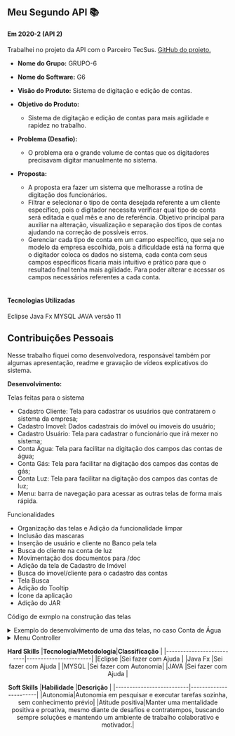## Meu Segundo API  📚

#### Em 2020-2 (API 2)
Trabalhei no projeto da API com o Parceiro TecSus. [GitHub do projeto.](https://github.com/HelenAlevato/PI-GRUPO-6)<br> 
- **Nome do Grupo:** GRUPO-6
- **Nome do Software:**  G6
- **Visão do Produto:** Sistema de digitação e edição de contas.
     
 - **Objetivo do Produto:** 
	- Sistema de digitação e edição de contas para mais agilidade e rapidez no trabalho.
  
- **Problema (Desafio):** 

	- O problema era o grande volume de contas que os digitadores precisavam digitar manualmente no sistema.

- **Proposta:**

	- A proposta era fazer um sistema que melhorasse a rotina de digitação dos funcionários. 
  -  Filtrar e selecionar o tipo de conta desejada referente a um cliente específico, pois o digitador necessita verificar qual tipo de conta será editada e qual mês e ano de referência. Objetivo principal para auxiliar na alteração, visualização e separação dos tipos de contas ajudando na correção de possíveis erros.
  - Gerenciar cada tipo de conta em um campo específico, que seja no modelo da empresa escolhida, pois a dificuldade está na forma que o digitador coloca os dados no sistema, cada conta com seus campos específicos ficaria mais intuitivo e prático para que o resultado final tenha mais agilidade. Para poder alterar e acessar os campos necessários referentes a cada conta.

  <br>

#### Tecnologias Utilizadas
Eclipse
Java Fx 
MYSQL 
JAVA versão 11

## Contribuições Pessoais
Nesse trabalho fiquei como desenvolvedora, responsável também por algumas apresentação, readme e gravação de vídeos explicativos do sistema.


**Desenvolvimento:**  

Telas feitas para o sistema
  - Cadastro Cliente: Tela para cadastrar os usuários que contratarem o sistema da empresa;
  - Cadastro Imovel: Dados cadastrais do imóvel ou imoveis do usuário;
  - Cadastro Usuário: Tela para cadastrar o funcionário que irá mexer no sistema;
  - Conta Água: Tela para facilitar na digitação dos campos das contas de água;
  - Conta Gás: Tela para facilitar na digitação dos campos das contas de gás;
  - Conta Luz: Tela para facilitar na digitação dos campos das contas de luz;
  - Menu: barra de navegação para acessar as outras telas de forma mais rápida.
  
Funcionalidades 
- Organização das telas e Adição da funcionalidade limpar
- Inclusão das mascaras
- Inserção de usuário e cliente no Banco pela tela
- Busca do cliente na conta de luz
- Movimentação dos documentos para /doc
- Adição da tela de Cadastro de Imóvel
- Busca do imovel/cliente para o cadastro das contas
- Tela Busca
- Adição do Tooltip
- Ícone da aplicação
- Adição do JAR

Código de exmplo na construção das telas

<details>
  <summary>Exemplo do desenvolvimento de uma das telas, no caso Conta de Água</summary>
	
	Na tela de conta, nesse caso a de água foi pega as informações principais das contas de água e feito um formulario 
	para que o usuário que precisar digitar a conta consiga fazer isso de forma fácil e rápida.
  
  ```java
	package application.controllers;

	import java.net.URL;
	import java.security.NoSuchAlgorithmException;
	import java.sql.Date;
	import java.util.Optional;
	import java.util.ResourceBundle;

	import application.models.Cliente;
	import application.models.ContaAgua;
	import application.models.Imovel;
	import application.models.dao.ClienteSQL;
	import application.models.dao.ContaAguaSQL;
	import application.models.dao.ImovelSQL;
	import application.util.TextFieldFormatter;
	import application.util.ValidationFields;
	import javafx.beans.value.ChangeListener;
	import javafx.beans.value.ObservableValue;
	import javafx.event.ActionEvent;
	import javafx.fxml.FXML;
	import javafx.fxml.Initializable;
	import javafx.scene.control.Alert;
	import javafx.scene.control.Button;
	import javafx.scene.control.ButtonType;
	import javafx.scene.control.DatePicker;
	import javafx.scene.control.TextField;
	import javafx.scene.control.Alert.AlertType;
	import javafx.scene.layout.BorderPane;

	public class ContaAguaController implements Initializable {

		@FXML
		private TextField txtEsgoto;

		@FXML
		private TextField txtNomeTitular;

		@FXML
		private TextField txtTipoFaturamento;

		@FXML
		private TextField txtRgi;

		@FXML
		private DatePicker txtDataVencimento;

		@FXML
		private TextField txtNumero;

		@FXML
		private TextField txtValorLeituraAtual;

		@FXML
		private TextField txtComplemento;

		@FXML
		private BorderPane btnContaAgua;

		@FXML
		private TextField txtAgua;

		@FXML
		private TextField txtCidade;

		@FXML
		private TextField txtTotalPagar;

		@FXML
		private Button btnLimpar;

		@FXML
		private TextField txtValorLeituraAnterior;

		@FXML
		private TextField txtConsumo;

		@FXML
		private DatePicker txtDataLeituraAtual;

		@FXML
		private TextField txtRua;

		@FXML
		private TextField txtTipoLigacao;

		@FXML
		private TextField txtCodigoCliente;

		@FXML
		private TextField txtUf;

		@FXML
		private TextField txtPeriodoConsumo;

		@FXML
		private TextField txtCep;

		@FXML
		private TextField txtHidrometro;

		@FXML
		private DatePicker txtDataLeituraAnterior;

		@FXML
		private TextField txtBairro;

		private Imovel imovel;
		private Cliente cliente;

		void dadosIniciais(String nomeTitular, Imovel imovel) {
			txtNomeTitular.setText(nomeTitular);
			this.imovel = imovel;

			txtRgi.setText(String.valueOf(this.imovel.getIdentificacaoImovel()));
			txtUf.setText(this.imovel.getUfImovel());
			txtCidade.setText(this.imovel.getCidadeImovel());
			txtBairro.setText(this.imovel.getBairroImovel());
			txtRua.setText(this.imovel.getRuaImovel());
			txtNumero.setText(this.imovel.getNumImovel());
			txtComplemento.setText(this.imovel.getComplementoImovel());
			txtCep.setText(this.imovel.getCepImovel());
		}

		@FXML
		private void txtCepKeyReleased() {
			TextFieldFormatter tff = new TextFieldFormatter();
			tff.setMask("#####-###");
			tff.setCaracteresValidos("0123456789");
			tff.setTf(txtCep);
			tff.formatter();
		}

		@FXML
		void clickLimpar(ActionEvent event) {
			txtRgi.setText("");
			txtNomeTitular.setText("");
			txtUf.setText("");
			txtCidade.setText("");
			txtBairro.setText("");
			txtRua.setText("");
			txtNumero.setText("");
			txtComplemento.setText("");
			txtCep.setText("");
			txtCodigoCliente.setText("");
			txtTipoLigacao.setText("");
			txtHidrometro.setText("");
			txtTipoFaturamento.setText("");
			txtPeriodoConsumo.setText("");
			txtAgua.setText("");
			txtEsgoto.setText("");
			txtConsumo.setText("");
			txtValorLeituraAtual.setText("");
			txtValorLeituraAnterior.setText("");
			txtDataLeituraAtual.setValue(null);
			txtDataLeituraAnterior.setValue(null);
			txtDataVencimento.setValue(null);
			txtTotalPagar.setText("");
		}

		@FXML
		void clickEditar(ActionEvent event) {

		}

		@FXML
		void clickCadastrar(ActionEvent event) throws NoSuchAlgorithmException {
			Alert alert = new Alert(AlertType.CONFIRMATION);
			alert.setTitle("Caixa de Confirmação");
	//		alert.setHeaderText("Caixa de diálogo de confirmação");
			alert.setContentText("Deseja realmente cadastrar uma nova conta de Água");

			Optional<ButtonType> result = alert.showAndWait();
			if (result.get() == ButtonType.OK) {

				// Verifica se há campos obrigatórios não preenchidos
				boolean camposPreenchidos = ValidationFields.checkEmptyFields(txtRgi, txtCodigoCliente, txtTipoLigacao,
						txtHidrometro, txtTipoFaturamento, txtPeriodoConsumo, txtAgua, txtEsgoto, txtConsumo,
						txtValorLeituraAtual, txtValorLeituraAnterior, txtDataLeituraAtual, txtDataLeituraAnterior,
						txtDataVencimento, txtTotalPagar);

				if (camposPreenchidos) {
					int rgi = Integer.parseInt(txtRgi.getText());
					int codigoCliente = Integer.parseInt(txtCodigoCliente.getText());
					String tipoLigacao = txtTipoLigacao.getText();
					String hidrometro = txtHidrometro.getText();
					String tipoFaturamento = txtTipoFaturamento.getText();
					String periodoConsumo = txtPeriodoConsumo.getText();
					String agua = txtAgua.getText();
					String esgoto = txtEsgoto.getText();
					String consumo = txtConsumo.getText();
					float valorLeituraAtual = Float.parseFloat(txtValorLeituraAtual.getText());
					float valorLeituraAnterior = Float.parseFloat(txtValorLeituraAnterior.getText());
					Date dataLeituraAtual = Date.valueOf(txtDataLeituraAtual.getValue());
					Date dataLeituraAnterior = Date.valueOf(txtDataLeituraAnterior.getValue());
					Date dataVencimento = Date.valueOf(txtDataVencimento.getValue());
					float totalPagar = Float.parseFloat(txtTotalPagar.getText());

					ContaAgua contaAgua = new ContaAgua(0, cliente.getId_cli(), rgi, codigoCliente, tipoLigacao, hidrometro, tipoFaturamento,
							periodoConsumo, agua, esgoto, consumo, valorLeituraAtual, valorLeituraAnterior,
							dataLeituraAtual, dataLeituraAnterior, dataVencimento, totalPagar);
					ContaAguaSQL contaAguaSQL = new ContaAguaSQL();
					contaAguaSQL.create(contaAgua);
				}
			} else {

			}
		}

		@FXML
		void clickBuscarImovel(ActionEvent event) {
			buscarImovel();
		}

		public void buscarImovel() {
			System.out.println("nr de identificação: " + txtRgi.getText() + "\n");
			if (!"".equals(txtRgi.getText())) {
				ImovelSQL imovelSQL = new ImovelSQL();
				ClienteSQL clienteSQL = new ClienteSQL();

				int codIdentificacao = Integer.parseInt(txtRgi.getText());
				imovel = imovelSQL.buscarImovelPeloCodIdentificacao(codIdentificacao);
				cliente = clienteSQL.buscarClientePorId(imovel.getIdCliente());
				txtNomeTitular.setText(cliente.getNome_cli());
				txtCep.setText(imovel.getCepImovel());
				txtUf.setText(imovel.getUfImovel());
				txtCidade.setText(imovel.getCidadeImovel());
				txtComplemento.setText(imovel.getComplementoImovel());
				txtBairro.setText(imovel.getBairroImovel());
				txtRua.setText(imovel.ruaImovel);
				txtNumero.setText(String.valueOf(imovel.getNumImovel()));
			}
		}

		@Override
		public void initialize(URL location, ResourceBundle resources) {
			txtRgi.focusedProperty().addListener(new ChangeListener<Boolean>() {
				@Override
				public void changed(ObservableValue<? extends Boolean> arg0, Boolean oldPropertyValue,
						Boolean newPropertyValue) {
					if (newPropertyValue) {
						System.out.println("clicou no campo");
					} else {
						buscarImovel();
					}
				}
			});
		}
	}
  ```
</details>

<details>
  <summary>Menu Controller</summary>


	No menu controler foi centralizado um menu de cabeçalho, nele temos uma barra de pesquisa e vários botões para que o usuário 
	consiga já identificar qual caminho ele irá tomar, esses potões redirecionam para as telas que são:
		- Cadastro usuário
		- Cadastro cliente
		- Conta Luz
		- Conta Gás
		- Conta Água
		- Cadastro Imovel

  
  ```java
	package application.controllers;

	import java.io.IOException;
	import java.net.URL;
	import java.util.ResourceBundle;

	import javafx.application.Platform;
	import javafx.event.ActionEvent;
	import javafx.fxml.FXML;
	import javafx.fxml.FXMLLoader;
	import javafx.fxml.Initializable;
	import javafx.scene.control.Button;
	import javafx.scene.layout.AnchorPane;
	import javafx.scene.layout.BorderPane;
	import javafx.scene.layout.HBox;

	public class MenuController implements Initializable {

		private BorderPane rootLayout;

		@FXML
		private Button btnCadastroUsuario;

		@FXML
		private Button btnCadastroCliente;

		@FXML
		private Button btnContaLuz;

		@FXML
		private Button btnContaAgua;

		@FXML
		private Button btnContaGas;

		@FXML
		private Button btnCadastroImovel;

		@FXML
		private Button btnBuscar;

		@FXML
		public HBox cabecalho;

		public boolean mostrarCabecalho;

		@FXML
		private void clickCadastroUsuario(ActionEvent evento) throws IOException {
			rootLayout = (BorderPane) btnCadastroCliente.getScene().getRoot();
			BorderPane menuLayout = (BorderPane) rootLayout.getCenter();

			FXMLLoader loader = new FXMLLoader();
			loader.setLocation(MenuController.class.getResource("/application/views/CadastroUsuario.fxml"));
			AnchorPane cadastroUsuario = (AnchorPane) loader.load();

			menuLayout.setCenter(cadastroUsuario);
		}

		@FXML
		private void clickCadastroCliente(ActionEvent evento) throws IOException {
			rootLayout = (BorderPane) btnCadastroCliente.getScene().getRoot();
			BorderPane menuLayout = (BorderPane) rootLayout.getCenter();

			FXMLLoader loader = new FXMLLoader();
			loader.setLocation(MenuController.class.getResource("/application/views/CadastroCliente.fxml"));
			AnchorPane cadastroCliente = (AnchorPane) loader.load();

			menuLayout.setCenter(cadastroCliente);
		}

		@FXML
		private void clickContaLuz(ActionEvent evento) throws IOException {
			rootLayout = (BorderPane) btnCadastroCliente.getScene().getRoot();
			BorderPane menuLayout = (BorderPane) rootLayout.getCenter();

			FXMLLoader loader = new FXMLLoader();
			loader.setLocation(MenuController.class.getResource("/application/views/ContaLuz.fxml"));
			BorderPane contaLuz = loader.load();

			menuLayout.setCenter(contaLuz);
		}

		@FXML
		private void clickContaAgua(ActionEvent evento) throws IOException {
			rootLayout = (BorderPane) btnCadastroCliente.getScene().getRoot();
			BorderPane menuLayout = (BorderPane) rootLayout.getCenter();

			FXMLLoader loader = new FXMLLoader();
			loader.setLocation(MenuController.class.getResource("/application/views/ContaAgua.fxml"));
			BorderPane contaAgua = loader.load();

			menuLayout.setCenter(contaAgua);
		}

		@FXML
		private void clickContaGas(ActionEvent evento) throws IOException {
			rootLayout = (BorderPane) btnCadastroCliente.getScene().getRoot();
			BorderPane menuLayout = (BorderPane) rootLayout.getCenter();

			FXMLLoader loader = new FXMLLoader();
			loader.setLocation(MenuController.class.getResource("/application/views/ContaGas.fxml"));
			BorderPane contaGas = loader.load();

			menuLayout.setCenter(contaGas);

		}

		@FXML
		private void clickCadastroImovel(ActionEvent evento) throws IOException {
			rootLayout = (BorderPane) btnCadastroCliente.getScene().getRoot();
			BorderPane menuLayout = (BorderPane) rootLayout.getCenter();

			FXMLLoader loader = new FXMLLoader();
			loader.setLocation(MenuController.class.getResource("/application/views/CadastroImovel.fxml"));
			BorderPane cadastroImovel = (BorderPane) loader.load();

			menuLayout.setCenter(cadastroImovel);
		}

		@FXML
		private void clickBuscar(ActionEvent evento) throws IOException {
			rootLayout = (BorderPane) btnCadastroCliente.getScene().getRoot();
			BorderPane menuLayout = (BorderPane) rootLayout.getCenter();

			FXMLLoader loader = new FXMLLoader();
			loader.setLocation(MenuController.class.getResource("/application/views/Busca.fxml"));
		BorderPane buscar = (BorderPane) loader.load();

		menuLayout.setCenter(buscar);

		}

		@Override
		public void initialize(URL location, ResourceBundle resources) {
			Platform.runLater(() -> {
				cabecalho.setVisible(mostrarCabecalho);
		    });
		}

		public void setMostrarCabecalho(boolean mostrarCabecalho) {
			this.mostrarCabecalho = mostrarCabecalho;
		}

	}
  ```
</details>

<div align="center">

**Hard Skills**
|**Tecnologia/Metodologia**|**Classificação**        |
|--------------------------|-----------------------|
|Eclipse                   |Sei fazer com Ajuda    |
|Java Fx                   |Sei fazer com Ajuda    |
|MYSQL                     |Sei fazer com Autonomia|
|JAVA                      |Sei fazer com Ajuda    |


**Soft Skills**
|**Habilidade**            |**Descrição**          |
|--------------------------|-----------------------|
|Autonomia|Autonomia em pesquisar e executar tarefas sozinha, sem conhecimento prévio|
|Atitude positiva|Manter uma mentalidade positiva e proativa, mesmo diante de desafios e contratempos, buscando sempre soluções e mantendo um ambiente de trabalho colaborativo e motivador.|

</div>
